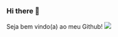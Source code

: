 ### Hi there 👋
Seja bem vindo(a) ao meu Github!
<img src="https://mir-s3-cdn-cf.behance.net/project_modules/disp/c88a6d87888907.5dc57717418ef.gif">
<!--
**mimirtello/mimirtello** is a ✨ _special_ ✨ repository because its `README.md` (this file) appears on your GitHub profile.

Here are some ideas to get you started:

- 🔭 I’m currently working on ...
- 🌱 I’m currently learning ...
- 👯 I’m looking to collaborate on ...
- 🤔 I’m looking for help with ...
- 💬 Ask me about ...
- 📫 How to reach me: ...
- 😄 Pronouns: ...
- ⚡ Fun fact: ...
-->
